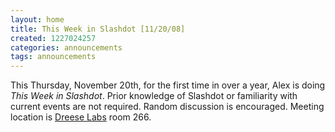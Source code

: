 ```yaml
---
layout: home
title: This Week in Slashdot [11/20/08]
created: 1227024257
categories: announcements
tags: announcements
---
```

This Thursday, November 20th, for the first time in over a year, Alex is doing _This Week in Slashdot_. Prior knowledge of Slashdot or familiarity with current events are not required. Random discussion is encouraged. Meeting location is [Dreese Labs](http://www.osu.edu/map/building.php?building=279) room 266.
